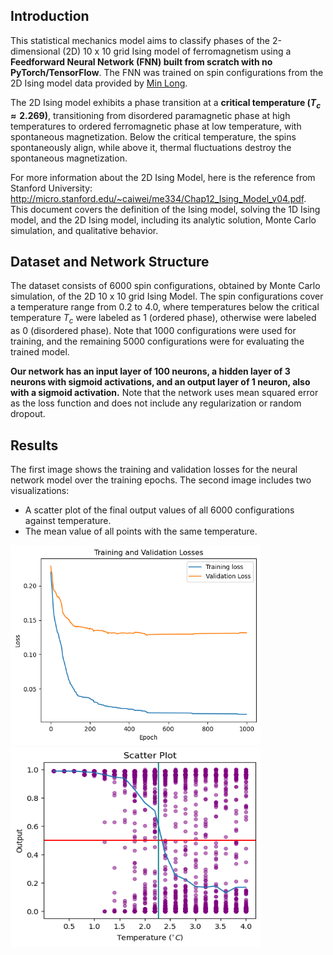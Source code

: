 ## Introduction
This statistical mechanics model aims to classify phases of the 2-dimensional (2D) 10 x 10 grid Ising model of ferromagnetism using a **Feedforward Neural Network (FNN) built from scratch with no PyTorch/TensorFlow**. The FNN was trained on spin configurations from the 2D Ising model data provided by [Min Long](https://github.com/DavidGoing). 

The 2D Ising model exhibits a phase transition at a **critical temperature ($T_c ≈ 2.269$)**, transitioning from disordered paramagnetic phase at high temperatures to ordered ferromagnetic phase at low temperature, with spontaneous magnetization. Below the critical temperature, the spins spontaneously align, while above it, thermal fluctuations destroy the spontaneous magnetization.

For more information about the 2D Ising Model, here is the reference from Stanford University: http://micro.stanford.edu/~caiwei/me334/Chap12_Ising_Model_v04.pdf. This document covers the definition of the Ising model, solving the 1D Ising model, and the 2D Ising model, including its analytic solution, Monte Carlo simulation, and qualitative behavior.

## Dataset and Network Structure
The dataset consists of 6000 spin configurations, obtained by Monte Carlo simulation, of the 2D 10 x 10 grid Ising Model. The spin configurations cover a temperature range from 0.2 to 4.0, where temperatures below the critical temperature $T_c$ were labeled as 1 (ordered phase), otherwise were labeled as 0 (disordered phase). Note that 1000 configurations were used for training, and the remaining 5000 configurations were for evaluating the trained model. 

**Our network has an input layer of 100 neurons, a hidden layer of 3 neurons with sigmoid activations, and an output layer of 1 neuron, also with a sigmoid activation.** Note that the network uses mean squared error as the loss function and does not include any regularization or random dropout.

## Results
The first image shows the training and validation losses for the neural network model over the training epochs. The second image includes two visualizations:
* A scatter plot of the final output values of all 6000 configurations against temperature.
* The mean value of all points with the same temperature.

<img src="Losses.png" width="400" height="320"/> <img src="Result.png" width="400" height="320"/>
